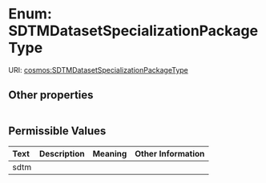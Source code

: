 
# Enum: SDTMDatasetSpecializationPackageType




URI: [cosmos:SDTMDatasetSpecializationPackageType](https://www.cdisc.org/cosmos/1-0SDTMDatasetSpecializationPackageType)


## Other properties

|  |  |  |
| --- | --- | --- |

## Permissible Values

| Text | Description | Meaning | Other Information |
| :--- | :---: | :---: | ---: |
| sdtm |  |  |  |

